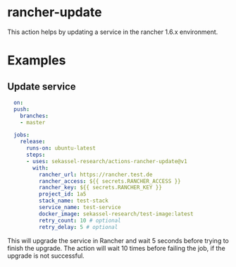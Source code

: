 # rancher-update

This action helps by updating a service in the rancher 1.6.x environment. 

# Examples

## Update service

```yaml
  on:
  push:
    branches:
    - master

  jobs:
    release:
      runs-on: ubuntu-latest
      steps:
      - uses: sekassel-research/actions-rancher-update@v1
        with:
          rancher_url: https://rancher.test.de
          rancher_access: ${{ secrets.RANCHER_ACCESS }}
          rancher_key: ${{ secrets.RANCHER_KEY }}
          project_id: 1a5
          stack_name: test-stack
          service_name: test-service
          docker_image: sekassel-research/test-image:latest
          retry_count: 10 # optional
          retry_delay: 5 # optional
```

This will upgrade the service in Rancher and wait 5 seconds before
trying to finish the upgrade. The action will wait 10 times before
failing the job, if the upgrade is not successful.
